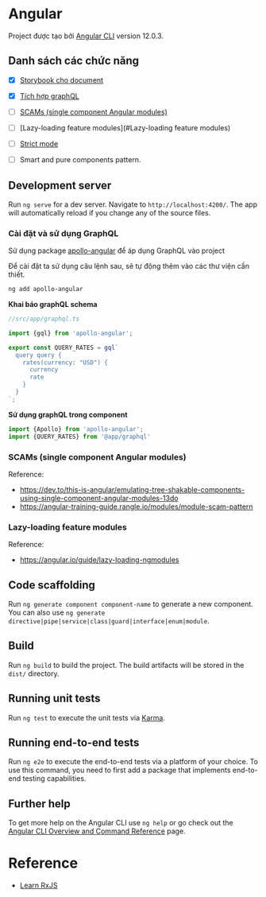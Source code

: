 # Angular

Project được tạo bởi [Angular CLI](https://github.com/angular/angular-cli) version 12.0.3.

## Danh sách các chức năng
- [x] [Storybook cho document](https://storybook.js.org/docs/angular/get-started/introduction)
- [x] [Tích hợp graphQL](https://apollo-angular.com/docs/)
- [ ] [SCAMs (single component Angular modules)](https://dev.to/this-is-angular/emulating-tree-shakable-components-using-single-component-angular-modules-13do)
- [ ] [Lazy-loading feature modules](#Lazy-loading feature modules)
- [ ] [Strict mode](https://angular.io/guide/strict-mode)
- [ ] Smart and pure components pattern.


## Development server

Run `ng serve` for a dev server. Navigate to `http://localhost:4200/`. The app will automatically reload if you change any of the source files.

### Cài đặt và sử dụng GraphQL
Sử dụng package [apollo-angular](https://apollo-angular.com/docs/data/queries) để áp dụng GraphQL vào project

Để cài đặt ta sử dụng câu lệnh sau, sẽ tự động thêm vào các thư viện cần thiết.
```bash
ng add apollo-angular
```

**Khai báo graphQL schema**
```ts
//src/app/graphql.ts

import {gql} from 'apollo-angular';

export const QUERY_RATES = gql`
  query query {
    rates(currency: "USD") {
      currency
      rate
    }
  }
`;
```

**Sử dụng graphQL trong component**
```ts
import {Apollo} from 'apollo-angular';
import {QUERY_RATES} from '@app/graphql'

```

### SCAMs (single component Angular modules)
Reference:
- https://dev.to/this-is-angular/emulating-tree-shakable-components-using-single-component-angular-modules-13do
- https://angular-training-guide.rangle.io/modules/module-scam-pattern

### Lazy-loading feature modules
Reference:
- https://angular.io/guide/lazy-loading-ngmodules

## Code scaffolding

Run `ng generate component component-name` to generate a new component. You can also use `ng generate directive|pipe|service|class|guard|interface|enum|module`.

## Build

Run `ng build` to build the project. The build artifacts will be stored in the `dist/` directory.

## Running unit tests

Run `ng test` to execute the unit tests via [Karma](https://karma-runner.github.io).

## Running end-to-end tests

Run `ng e2e` to execute the end-to-end tests via a platform of your choice. To use this command, you need to first add a package that implements end-to-end testing capabilities.

## Further help

To get more help on the Angular CLI use `ng help` or go check out the [Angular CLI Overview and Command Reference](https://angular.io/cli) page.

# Reference
- [Learn RxJS](https://www.learnrxjs.io/learn-rxjs/operators)
